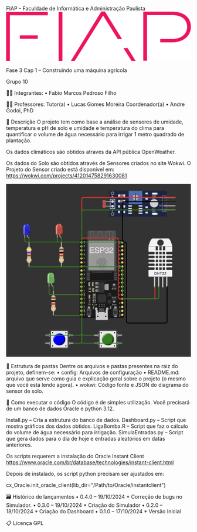 FIAP - Faculdade de Informática e Administração Paulista
![alt text](images/logo-fiap.png)

Fase 3 Cap 1 – Construindo uma máquina agrícola

Grupo 10

👨‍🎓 Integrantes:
•	Fabio Marcos Pedroso Filho

👩‍🏫 Professores:
Tutor(a)
•	Lucas Gomes Moreira
Coordenador(a)
•	Andre Godoi, PhD

📜 Descrição
O projeto tem como base a análise de sensores de umidade, temperatura e pH de solo e umidade e temperatura do clima para quantificar o volume de água necessário para irrigar 1 metro quadrado de plantação.

Os dados climáticos são obtidos através da API pública OpenWeather.

Os dados do Solo são obtidos através de Sensores criados no site Wokwi. 
O Projeto do Sensor criado está disponível em: https://wokwi.com/projects/412014758291630081

![alt text](wokwi/wokwi.jpg)

📁 Estrutura de pastas
Dentre os arquivos e pastas presentes na raiz do projeto, definem-se:
•	config: Arquivos de configuração
•	README.md: arquivo que serve como guia e explicação geral sobre o projeto (o mesmo que você está lendo agora).
•	wokwi: Código fonte e JSON do diagrama do sensor de solo. 

🔧 Como executar o código
O código é de simples utilização. Você precisará de um banco de dados Oracle e python 3.12.

Install.py – Cria a estrutura do banco de dados.
Dashboard.py – Script que mostra gráficos dos dados obtidos.
LigaBomba.R – Script que faz o cálculo do volume de água necessário para irrigação.
SimulaEntradas.py – Script que gera dados para o dia de hoje e entradas aleatórios em datas anteriores.

Os scripts requerem a instalação do Oracle Instant Client https://www.oracle.com/br/database/technologies/instant-client.html

Depois de instalado, os script python precisam ser ajustados em:

cx_Oracle.init_oracle_client(lib_dir="/Path/to/Oracle/instantclient")

🗃 Histórico de lançamentos
•	0.4.0 – 19/10/2024 * Correção de bugs no Simulador.
•	0.3.0 – 19/10/2024 * Criação do Simulador
•	0.2.0 – 18/10/2024 * Criação do Dashboard
•	0.1.0 – 17/10/2024 * Versão Inicial

📋 Licença
GPL


